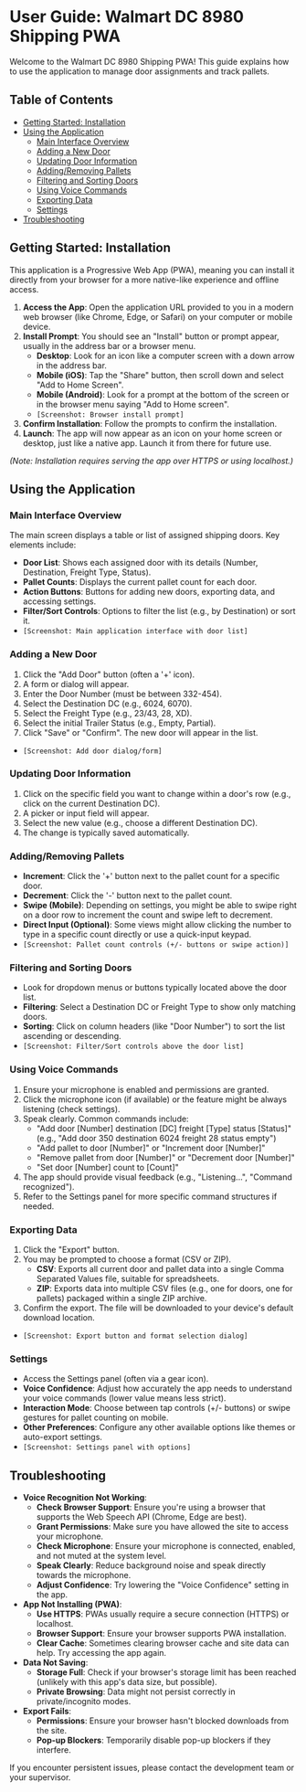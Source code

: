 # User Guide: Walmart DC 8980 Shipping PWA

Welcome to the Walmart DC 8980 Shipping PWA! This guide explains how to use the application to manage door assignments and track pallets.

## Table of Contents

- [Getting Started: Installation](#getting-started-installation)
- [Using the Application](#using-the-application)
  - [Main Interface Overview](#main-interface-overview)
  - [Adding a New Door](#adding-a-new-door)
  - [Updating Door Information](#updating-door-information)
  - [Adding/Removing Pallets](#addingremoving-pallets)
  - [Filtering and Sorting Doors](#filtering-and-sorting-doors)
  - [Using Voice Commands](#using-voice-commands)
  - [Exporting Data](#exporting-data)
  - [Settings](#settings)
- [Troubleshooting](#troubleshooting)

## Getting Started: Installation

This application is a Progressive Web App (PWA), meaning you can install it directly from your browser for a more native-like experience and offline access.

1.  **Access the App**: Open the application URL provided to you in a modern web browser (like Chrome, Edge, or Safari) on your computer or mobile device.
2.  **Install Prompt**: You should see an "Install" button or prompt appear, usually in the address bar or a browser menu.
    *   **Desktop**: Look for an icon like a computer screen with a down arrow in the address bar.
    *   **Mobile (iOS)**: Tap the "Share" button, then scroll down and select "Add to Home Screen".
    *   **Mobile (Android)**: Look for a prompt at the bottom of the screen or in the browser menu saying "Add to Home screen".
    *   `[Screenshot: Browser install prompt]`
3.  **Confirm Installation**: Follow the prompts to confirm the installation.
4.  **Launch**: The app will now appear as an icon on your home screen or desktop, just like a native app. Launch it from there for future use.

*(Note: Installation requires serving the app over HTTPS or using localhost.)*

## Using the Application

### Main Interface Overview

The main screen displays a table or list of assigned shipping doors. Key elements include:

- **Door List**: Shows each assigned door with its details (Number, Destination, Freight Type, Status).
- **Pallet Counts**: Displays the current pallet count for each door.
- **Action Buttons**: Buttons for adding new doors, exporting data, and accessing settings.
- **Filter/Sort Controls**: Options to filter the list (e.g., by Destination) or sort it.
- `[Screenshot: Main application interface with door list]`

### Adding a New Door

1.  Click the "Add Door" button (often a '+' icon).
2.  A form or dialog will appear.
3.  Enter the Door Number (must be between 332-454).
4.  Select the Destination DC (e.g., 6024, 6070).
5.  Select the Freight Type (e.g., 23/43, 28, XD).
6.  Select the initial Trailer Status (e.g., Empty, Partial).
7.  Click "Save" or "Confirm". The new door will appear in the list.
- `[Screenshot: Add door dialog/form]`

### Updating Door Information

1.  Click on the specific field you want to change within a door's row (e.g., click on the current Destination DC).
2.  A picker or input field will appear.
3.  Select the new value (e.g., choose a different Destination DC).
4.  The change is typically saved automatically.

### Adding/Removing Pallets

- **Increment**: Click the '+' button next to the pallet count for a specific door.
- **Decrement**: Click the '-' button next to the pallet count.
- **Swipe (Mobile)**: Depending on settings, you might be able to swipe right on a door row to increment the count and swipe left to decrement.
- **Direct Input (Optional)**: Some views might allow clicking the number to type in a specific count directly or use a quick-input keypad.
- `[Screenshot: Pallet count controls (+/- buttons or swipe action)]`

### Filtering and Sorting Doors

- Look for dropdown menus or buttons typically located above the door list.
- **Filtering**: Select a Destination DC or Freight Type to show only matching doors.
- **Sorting**: Click on column headers (like "Door Number") to sort the list ascending or descending.
- `[Screenshot: Filter/Sort controls above the door list]`

### Using Voice Commands

1.  Ensure your microphone is enabled and permissions are granted.
2.  Click the microphone icon (if available) or the feature might be always listening (check settings).
3.  Speak clearly. Common commands include:
    *   "Add door [Number] destination [DC] freight [Type] status [Status]" (e.g., "Add door 350 destination 6024 freight 28 status empty")
    *   "Add pallet to door [Number]" or "Increment door [Number]"
    *   "Remove pallet from door [Number]" or "Decrement door [Number]"
    *   "Set door [Number] count to [Count]"
4.  The app should provide visual feedback (e.g., "Listening...", "Command recognized").
5.  Refer to the Settings panel for more specific command structures if needed.

### Exporting Data

1.  Click the "Export" button.
2.  You may be prompted to choose a format (CSV or ZIP).
    *   **CSV**: Exports all current door and pallet data into a single Comma Separated Values file, suitable for spreadsheets.
    *   **ZIP**: Exports data into multiple CSV files (e.g., one for doors, one for pallets) packaged within a single ZIP archive.
3.  Confirm the export. The file will be downloaded to your device's default download location.
- `[Screenshot: Export button and format selection dialog]`

### Settings

- Access the Settings panel (often via a gear icon).
- **Voice Confidence**: Adjust how accurately the app needs to understand your voice commands (lower value means less strict).
- **Interaction Mode**: Choose between tap controls (+/- buttons) or swipe gestures for pallet counting on mobile.
- **Other Preferences**: Configure any other available options like themes or auto-export settings.
- `[Screenshot: Settings panel with options]`

## Troubleshooting

- **Voice Recognition Not Working**:
    - **Check Browser Support**: Ensure you're using a browser that supports the Web Speech API (Chrome, Edge are best).
    - **Grant Permissions**: Make sure you have allowed the site to access your microphone.
    - **Check Microphone**: Ensure your microphone is connected, enabled, and not muted at the system level.
    - **Speak Clearly**: Reduce background noise and speak directly towards the microphone.
    - **Adjust Confidence**: Try lowering the "Voice Confidence" setting in the app.
- **App Not Installing (PWA)**:
    - **Use HTTPS**: PWAs usually require a secure connection (HTTPS) or localhost.
    - **Browser Support**: Ensure your browser supports PWA installation.
    - **Clear Cache**: Sometimes clearing browser cache and site data can help. Try accessing the app again.
- **Data Not Saving**: 
    - **Storage Full**: Check if your browser's storage limit has been reached (unlikely with this app's data size, but possible).
    - **Private Browsing**: Data might not persist correctly in private/incognito modes.
- **Export Fails**: 
    - **Permissions**: Ensure your browser hasn't blocked downloads from the site.
    - **Pop-up Blockers**: Temporarily disable pop-up blockers if they interfere.

If you encounter persistent issues, please contact the development team or your supervisor. 